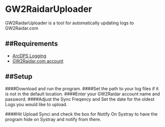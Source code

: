 # GW2RaidarUploader
GW2RaidarUploader is a tool for automatically updating logs to GW2Raidar.com

##Requirements
---
* [ArcDPS Logging](https://www.deltaconnected.com/arcdps/ "Arcdps website")
* [GW2Raidar.com account](https://www.gw2raidar.com)

##Setup
---
####Download and run the program.
####Set the path to your log files if it is not in the default location.
####Enter your GW2Raidar account name and password.
####Adjust the Sync Freqency and Set the date for the oldest Logs you would like to upload.

####Hit Upload Synci and check the box for Notify On Systray to have the program hide on Systray and notify from there.

